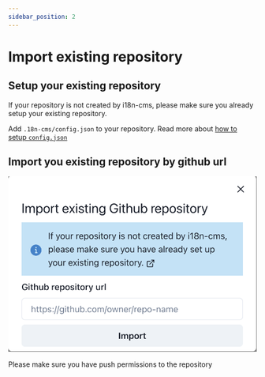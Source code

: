 ```yaml
---
sidebar_position: 2
---
```


# Import existing repository

## Setup your existing repository

If your repository is not created by i18n-cms, please make sure you already setup your existing repository.

Add `.18n-cms/config.json` to your repository. Read more about [how to setup `config.json`](/docs/configuration)

## Import you existing repository by github url

![Import repo form](./img/importRepoForm.png)

Please make sure you have push permissions to the repository
